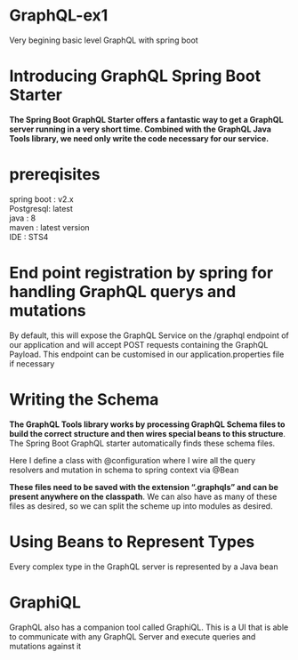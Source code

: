 # GraphQL-ex1
Very begining basic level GraphQL with spring boot 

# Introducing GraphQL Spring Boot Starter <br/>

<b>The Spring Boot GraphQL Starter offers a fantastic way to get a GraphQL server running in a very short time. Combined with the GraphQL Java Tools library, we need only write the code necessary for our service.</b>

# prereqisites 
spring boot : v2.x <br/>
Postgresql: latest <br/>
java : 8 <br/>
maven : latest version <br/>
IDE : STS4 <br/>

# End point registration by spring for handling GraphQL querys and mutations

By default, this will expose the GraphQL Service on the /graphql endpoint of our application and will accept POST requests containing the GraphQL Payload. 
This endpoint can be customised in our application.properties file if necessary

# Writing the Schema

<b>The GraphQL Tools library works by processing GraphQL Schema files to build the correct structure and then wires special beans to this structure</b>. The Spring Boot GraphQL starter automatically finds these schema files.<br/>

Here I define a class with @configuration where I wire all the query resolvers and mutation in schema to spring context via @Bean

<b>These files need to be saved with the extension “.graphqls” and can be present anywhere on the classpath</b>. We can also have as many of these files as desired, so we can split the scheme up into modules as desired.

# Using Beans to Represent Types

Every complex type in the GraphQL server is represented by a Java bean 

# GraphiQL

GraphQL also has a companion tool called GraphiQL. This is a UI that is able to communicate with any GraphQL Server and execute queries and mutations against it
